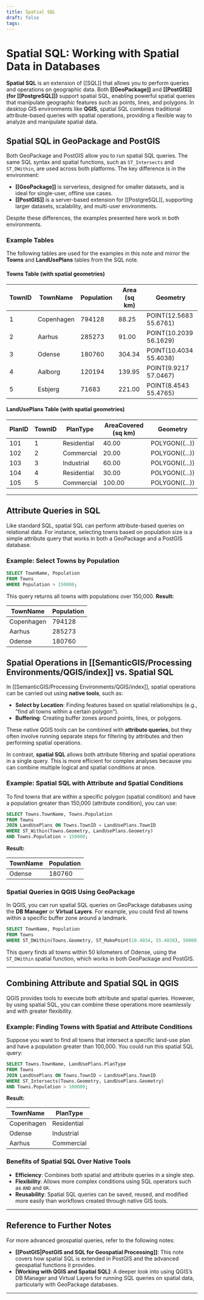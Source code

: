```yaml
---
title: Spatial SQL
draft: false
tags:
---
```



# Spatial SQL: Working with Spatial Data in Databases

**Spatial SQL** is an extension of [[SQL]] that allows you to perform queries and operations on geographic data. Both **[[GeoPackage]]** and **[[PostGIS]] (for [[PostgreSQL]])** support spatial SQL, enabling powerful spatial queries that manipulate geographic features such as points, lines, and polygons. In desktop GIS environments like **QGIS**, spatial SQL combines traditional attribute-based queries with spatial operations, providing a flexible way to analyze and manipulate spatial data.

## Spatial SQL in GeoPackage and PostGIS

Both GeoPackage and PostGIS allow you to run spatial SQL queries. The same SQL syntax and spatial functions, such as `ST_Intersects` and `ST_DWithin`, are used across both platforms. The key difference is in the environment:
- **[[GeoPackage]]** is serverless, designed for smaller datasets, and is ideal for single-user, offline use cases.
- **[[PostGIS]]** is a server-based extension for [[PostgreSQL]], supporting larger datasets, scalability, and multi-user environments.

Despite these differences, the examples presented here work in both environments.

### Example Tables

The following tables are used for the examples in this note and mirror the **Towns** and **LandUsePlans** tables from the SQL note.

#### Towns Table (with spatial geometries)

| TownID | TownName     | Population | Area (sq km) | Geometry                    |
|--------|--------------|------------|--------------|-----------------------------|
| 1      | Copenhagen   | 794128     | 88.25        | POINT(12.5683 55.6761)      |
| 2      | Aarhus       | 285273     | 91.00        | POINT(10.2039 56.1629)      |
| 3      | Odense       | 180760     | 304.34       | POINT(10.4034 55.4038)      |
| 4      | Aalborg      | 120194     | 139.95       | POINT(9.9217 57.0467)       |
| 5      | Esbjerg      | 71683      | 221.00       | POINT(8.4543 55.4765)       |

#### LandUsePlans Table (with spatial geometries)

| PlanID | TownID | PlanType    | AreaCovered (sq km) | Geometry                     |
|--------|--------|-------------|---------------------|------------------------------|
| 101    | 1      | Residential | 40.00               | POLYGON((...))               |
| 102    | 2      | Commercial  | 20.00               | POLYGON((...))               |
| 103    | 3      | Industrial  | 60.00               | POLYGON((...))               |
| 104    | 4      | Residential | 30.00               | POLYGON((...))               |
| 105    | 5      | Commercial  | 100.00              | POLYGON((...))               |

---

## Attribute Queries in SQL

Like standard SQL, spatial SQL can perform attribute-based queries on relational data. For instance, selecting towns based on population size is a simple attribute query that works in both a GeoPackage and a PostGIS database.

### Example: Select Towns by Population

```sql
SELECT TownName, Population
FROM Towns
WHERE Population > 150000;
```

This query returns all towns with populations over 150,000. **Result:**

| TownName     | Population |
|--------------|------------|
| Copenhagen   | 794128     |
| Aarhus       | 285273     |
| Odense       | 180760     |

## Spatial Operations in [[SemanticGIS/Processing Environments/QGIS/index]] vs. Spatial SQL

In [[SemanticGIS/Processing Environments/QGIS/index]], spatial operations can be carried out using **native tools**, such as:
- **Select by Location**: Finding features based on spatial relationships (e.g., "find all towns within a certain polygon").
- **Buffering**: Creating buffer zones around points, lines, or polygons.

These native QGIS tools can be combined with **attribute queries**, but they often involve running separate steps for filtering by attributes and then performing spatial operations.

In contrast, **spatial SQL** allows both attribute filtering and spatial operations in a single query. This is more efficient for complex analyses because you can combine multiple logical and spatial conditions at once.

### Example: Spatial SQL with Attribute and Spatial Conditions

To find towns that are within a specific polygon (spatial condition) and have a population greater than 150,000 (attribute condition), you can use:

```sql
SELECT Towns.TownName, Towns.Population
FROM Towns
JOIN LandUsePlans ON Towns.TownID = LandUsePlans.TownID
WHERE ST_Within(Towns.Geometry, LandUsePlans.Geometry)
AND Towns.Population > 150000;
```

**Result:**

| TownName     | Population |
|--------------|------------|
| Odense       | 180760     |

### Spatial Queries in QGIS Using GeoPackage

In QGIS, you can run spatial SQL queries on GeoPackage databases using the **DB Manager** or **Virtual Layers**. For example, you could find all towns within a specific buffer zone around a landmark.

```sql
SELECT TownName, Population
FROM Towns
WHERE ST_DWithin(Towns.Geometry, ST_MakePoint(10.4034, 55.4038), 50000);
```

This query finds all towns within 50 kilometers of Odense, using the `ST_DWithin` spatial function, which works in both GeoPackage and PostGIS.

---

## Combining Attribute and Spatial SQL in QGIS

QGIS provides tools to execute both attribute and spatial queries. However, by using spatial SQL, you can combine these operations more seamlessly and with greater flexibility.

### Example: Finding Towns with Spatial and Attribute Conditions

Suppose you want to find all towns that intersect a specific land-use plan and have a population greater than 100,000. You could run this spatial SQL query:

```sql
SELECT Towns.TownName, LandUsePlans.PlanType
FROM Towns
JOIN LandUsePlans ON Towns.TownID = LandUsePlans.TownID
WHERE ST_Intersects(Towns.Geometry, LandUsePlans.Geometry)
AND Towns.Population > 100000;
```

**Result:**

| TownName   | PlanType    |
|------------|-------------|
| Copenhagen | Residential |
| Odense     | Industrial  |
| Aarhus     | Commercial  |

### Benefits of Spatial SQL Over Native Tools

- **Efficiency**: Combines both spatial and attribute queries in a single step.
- **Flexibility**: Allows more complex conditions using SQL operators such as `AND` and `OR`.
- **Reusability**: Spatial SQL queries can be saved, reused, and modified more easily than workflows created through native GIS tools.

---

## Reference to Further Notes

For more advanced geospatial queries, refer to the following notes:
- **[[PostGIS|PostGIS and SQL for Geospatial Processing]]**: This note covers how spatial SQL is extended in PostGIS and the advanced geospatial functions it provides.
- **[Working with QGIS and Spatial SQL]**: A deeper look into using QGIS’s DB Manager and Virtual Layers for running SQL queries on spatial data, particularly with GeoPackage databases.

---

